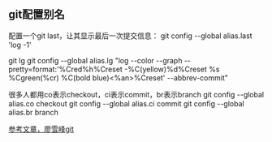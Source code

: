 ##  git配置别名

配置一个git last，让其显示最后一次提交信息：
git config --global alias.last 'log -1'

git lg
git config --global alias.lg "log --color --graph --pretty=format:'%Cred%h%Creset -%C(yellow)%d%Creset %s %Cgreen(%cr) %C(bold blue)<%an>%Creset' --abbrev-commit"

很多人都用co表示checkout，ci表示commit，br表示branch
git config --global alias.co checkout
git config --global alias.ci commit
git config --global alias.br branch


[参考文章，廖雪峰git](https://www.liaoxuefeng.com/wiki/896043488029600/898732837407424)